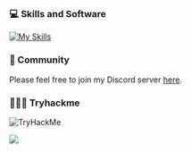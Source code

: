 ### 💻 Skills and Software
[![My Skills](https://skillicons.dev/icons?i=autocad,discord,bots,git,github,java,linux,mysql,powershell,py,raspberrypi,replit,sketchup,visualstudio,vscode,wordpress)](https://skillicons.dev)

### 💫 Community

Please feel free to join my Discord server [here](https://discord.gg/mJBF9jXb42).

### 👨🏽‍💻 Tryhackme

<img src="https://tryhackme-badges.s3.amazonaws.com/Kavitate.png" alt="TryHackMe">

![](https://komarev.com/ghpvc/?username=kavitate&style=plastic)
